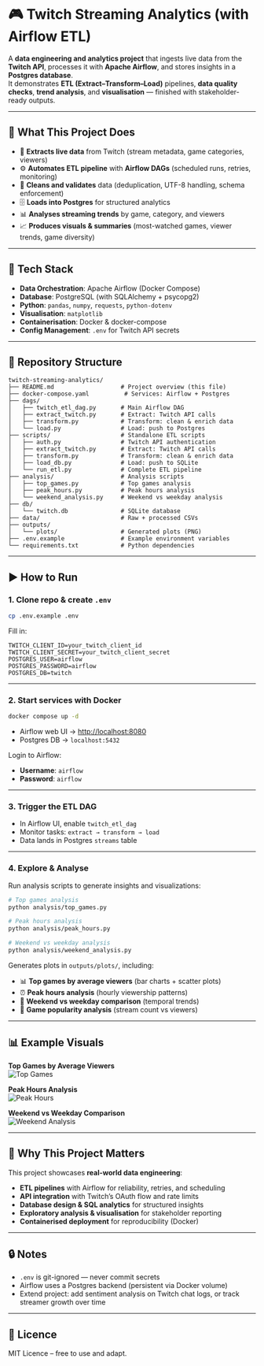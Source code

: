 # 🎮 Twitch Streaming Analytics (with Airflow ETL)

A **data engineering and analytics project** that ingests live data from the **Twitch API**, processes it with **Apache Airflow**, and stores insights in a **Postgres database**.  
It demonstrates **ETL (Extract–Transform–Load)** pipelines, **data quality checks**, **trend analysis**, and **visualisation** — finished with stakeholder-ready outputs.  

---

## 🚀 What This Project Does  

- 📡 **Extracts live data** from Twitch (stream metadata, game categories, viewers)  
- ⚙️ **Automates ETL pipeline** with **Airflow DAGs** (scheduled runs, retries, monitoring)  
- 🧹 **Cleans and validates** data (deduplication, UTF-8 handling, schema enforcement)  
- 🗄️ **Loads into Postgres** for structured analytics  
- 📊 **Analyses streaming trends** by game, category, and viewers  
- 📈 **Produces visuals & summaries** (most-watched games, viewer trends, game diversity)  

---

## 🧰 Tech Stack  

- **Data Orchestration**: Apache Airflow (Docker Compose)  
- **Database**: PostgreSQL (with SQLAlchemy + psycopg2)  
- **Python**: `pandas`, `numpy`, `requests`, `python-dotenv`  
- **Visualisation**: `matplotlib`  
- **Containerisation**: Docker & docker-compose  
- **Config Management**: `.env` for Twitch API secrets  

---

## 📁 Repository Structure  

```
twitch-streaming-analytics/
├── README.md                   # Project overview (this file)
├── docker-compose.yaml          # Services: Airflow + Postgres
├── dags/
│   ├── twitch_etl_dag.py       # Main Airflow DAG
│   ├── extract_twitch.py       # Extract: Twitch API calls
│   ├── transform.py            # Transform: clean & enrich data
│   └── load.py                 # Load: push to Postgres
├── scripts/                    # Standalone ETL scripts
│   ├── auth.py                 # Twitch API authentication
│   ├── extract_twitch.py       # Extract: Twitch API calls
│   ├── transform.py            # Transform: clean & enrich data
│   ├── load_db.py              # Load: push to SQLite
│   └── run_etl.py              # Complete ETL pipeline
├── analysis/                   # Analysis scripts
│   ├── top_games.py            # Top games analysis
│   ├── peak_hours.py           # Peak hours analysis
│   └── weekend_analysis.py     # Weekend vs weekday analysis
├── db/
│   └── twitch.db               # SQLite database
├── data/                       # Raw + processed CSVs
├── outputs/
│   └── plots/                  # Generated plots (PNG)
├── .env.example                # Example environment variables
└── requirements.txt            # Python dependencies
```

---

## ▶️ How to Run  

### 1. Clone repo & create `.env`  

```bash
cp .env.example .env
```

Fill in:  
```env
TWITCH_CLIENT_ID=your_twitch_client_id
TWITCH_CLIENT_SECRET=your_twitch_client_secret
POSTGRES_USER=airflow
POSTGRES_PASSWORD=airflow
POSTGRES_DB=twitch
```

---

### 2. Start services with Docker  

```bash
docker compose up -d
```

- Airflow web UI → [http://localhost:8080](http://localhost:8080)  
- Postgres DB → `localhost:5432`  

Login to Airflow:  
- **Username**: `airflow`  
- **Password**: `airflow`  

---

### 3. Trigger the ETL DAG  

- In Airflow UI, enable `twitch_etl_dag`  
- Monitor tasks: `extract → transform → load`  
- Data lands in Postgres `streams` table  

---

### 4. Explore & Analyse  

Run analysis scripts to generate insights and visualizations:  

```bash
# Top games analysis
python analysis/top_games.py

# Peak hours analysis  
python analysis/peak_hours.py

# Weekend vs weekday analysis
python analysis/weekend_analysis.py
```

Generates plots in `outputs/plots/`, including:  

- 📊 **Top games by average viewers** (bar charts + scatter plots)
- ⏰ **Peak hours analysis** (hourly viewership patterns)  
- 📅 **Weekend vs weekday comparison** (temporal trends)
- 🎯 **Game popularity analysis** (stream count vs viewers)  

---

## 📊 Example Visuals  

**Top Games by Average Viewers**  
![Top Games](outputs/plots/top_games.png)  

**Peak Hours Analysis**  
![Peak Hours](outputs/plots/peak_hours_analysis.png)  

**Weekend vs Weekday Comparison**  
![Weekend Analysis](outputs/plots/weekend_analysis.png)  

---

## 🎯 Why This Project Matters  

This project showcases **real-world data engineering**:  

- **ETL pipelines** with Airflow for reliability, retries, and scheduling  
- **API integration** with Twitch’s OAuth flow and rate limits  
- **Database design & SQL analytics** for structured insights  
- **Exploratory analysis & visualisation** for stakeholder reporting  
- **Containerised deployment** for reproducibility (Docker)  

---

## 🔒 Notes  

- `.env` is git-ignored — never commit secrets  
- Airflow uses a Postgres backend (persistent via Docker volume)  
- Extend project: add sentiment analysis on Twitch chat logs, or track streamer growth over time  

---

## 📄 Licence  

MIT Licence – free to use and adapt.  
